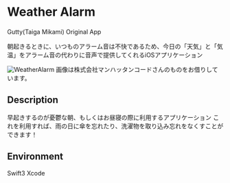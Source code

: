 Weather Alarm
====
Gutty(Taiga Mikami) Original App　

朝起きるときに、いつものアラーム音は不快であるため、今日の「天気」と「気温」をアラーム音の代わりに音声で提供してくれるiOSアプリケーション

![WeatherAlarm](https://user-images.githubusercontent.com/25325947/31955149-7f374d28-b922-11e7-9927-a813bda21db1.png "weatheralarm")
画像は株式会社マンハッタンコードさんのものをお借りしています。

## Description
 早起きするのが憂鬱な朝、もしくはお昼寝の際に利用するアプリケーション
 これを利用すれば、雨の日に傘を忘れたり、洗濯物を取り込み忘れをなくすことができます！
 
## Environment
Swift3
Xcode

